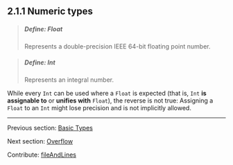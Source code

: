 ## 2.1.1 Numeric types

> ##### Define: Float
>
> Represents a double-precision IEEE 64-bit floating point number.


> ##### Define: Int
>
> Represents an integral number.

While every `Int` can be used where a `Float` is expected (that is, `Int` **is assignable to** or **unifies with** `Float`), the reverse is not true: Assigning a `Float` to an `Int` might lose precision and is not implicitly allowed.

---

Previous section: [Basic Types](types-basic-types.md)

Next section: [Overflow](types-overflow.md)

Contribute: [fileAndLines](https://github.com/HaxeFoundation/HaxeManual/blob/master/02-types.tex#L51-51)